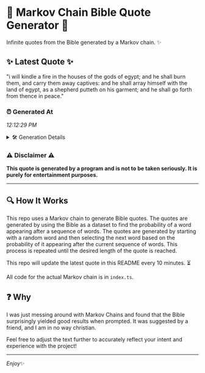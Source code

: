 # 📖 Markov Chain Bible Quote Generator 📖

Infinite quotes from the Bible generated by a Markov chain. ✨

## ✨ Latest Quote ✨
"i will kindle a fire in the houses of the gods of egypt; and he shall burn them, and carry them away captives: and he shall array himself with the land of egypt, as a shepherd putteth on his garment; and he shall go forth from thence in peace."

### ⏰ Generated At
*12:12:29 PM*

<details>
    <summary>🛠️ Generation Details</summary>
    <p>
        <strong>🌱 Seed:</strong> i<br>
        <strong>🔄 Iterations:</strong> 48<br>
        <strong>📜 Context History:</strong><br>[ i ]: will<br>[ i, will ]: kindle<br>[ i, will, kindle ]: a<br>[ i, will, kindle, a ]: fire<br>[ i, will, kindle, a, fire ]: in<br>[ i, will, kindle, a, fire, in ]: the<br>[ will, kindle, a, fire, in, the ]: houses<br>[ kindle, a, fire, in, the, houses ]: of<br>[ a, fire, in, the, houses, of ]: the<br>[ fire, in, the, houses, of, the ]: gods<br>[ in, the, houses, of, the, gods ]: of<br>[ the, houses, of, the, gods, of ]: egypt;<br>[ houses, of, the, gods, of, egypt; ]: and<br>[ of, the, gods, of, egypt;, and ]: he<br>[ the, gods, of, egypt;, and, he ]: shall<br>[ gods, of, egypt;, and, he, shall ]: burn<br>[ of, egypt;, and, he, shall, burn ]: them,<br>[ egypt;, and, he, shall, burn, them, ]: and<br>[ and, he, shall, burn, them,, and ]: carry<br>[ he, shall, burn, them,, and, carry ]: them<br>[ shall, burn, them,, and, carry, them ]: away<br>[ burn, them,, and, carry, them, away ]: captives:<br>[ them,, and, carry, them, away, captives: ]: and<br>[ and, carry, them, away, captives:, and ]: he<br>[ carry, them, away, captives:, and, he ]: shall<br>[ them, away, captives:, and, he, shall ]: array<br>[ away, captives:, and, he, shall, array ]: himself<br>[ captives:, and, he, shall, array, himself ]: with<br>[ and, he, shall, array, himself, with ]: the<br>[ he, shall, array, himself, with, the ]: land<br>[ shall, array, himself, with, the, land ]: of<br>[ array, himself, with, the, land, of ]: egypt,<br>[ himself, with, the, land, of, egypt, ]: as<br>[ with, the, land, of, egypt,, as ]: a<br>[ the, land, of, egypt,, as, a ]: shepherd<br>[ land, of, egypt,, as, a, shepherd ]: putteth<br>[ of, egypt,, as, a, shepherd, putteth ]: on<br>[ egypt,, as, a, shepherd, putteth, on ]: his<br>[ as, a, shepherd, putteth, on, his ]: garment;<br>[ a, shepherd, putteth, on, his, garment; ]: and<br>[ shepherd, putteth, on, his, garment;, and ]: he<br>[ putteth, on, his, garment;, and, he ]: shall<br>[ on, his, garment;, and, he, shall ]: go<br>[ his, garment;, and, he, shall, go ]: forth<br>[ garment;, and, he, shall, go, forth ]: from<br>[ and, he, shall, go, forth, from ]: thence<br>[ he, shall, go, forth, from, thence ]: in<br>[ shall, go, forth, from, thence, in ]: peace.<br>
    </p>
</details>

### ⚠️ Disclaimer ⚠️
**This quote is generated by a program and is not to be taken seriously. It is purely for entertainment purposes.**

---

## 🔍 How It Works

This repo uses a Markov chain to generate Bible quotes. The quotes are generated by using the Bible as a dataset to find the probability of a word appearing after a sequence of words. The quotes are generated by starting with a random word and then selecting the next word based on the probability of it appearing after the current sequence of words. This process is repeated until the desired length of the quote is reached.

This repo will update the latest quote in this README every 10 minutes. ⏳

All code for the actual Markov chain is in `index.ts`.

## ❓ Why

I was just messing around with Markov Chains and found that the Bible surprisingly yielded good results when prompted. 
It was suggested by a friend, and I am in no way christian.

Feel free to adjust the text further to accurately reflect your intent and experience with the project!

---

*Enjoy*✨
